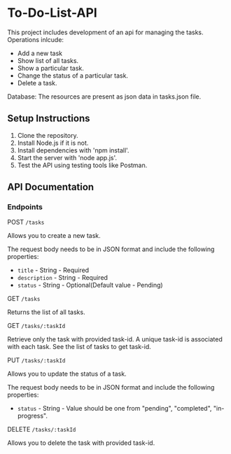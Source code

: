 # To-Do-List-API

This project includes development of an api for managing the tasks. 
Operations inlcude:
- Add a new task
- Show list of all tasks.
- Show a particular task.
- Change the status of a particular task.
- Delete a task.

Database: The resources are present as json data in tasks.json file.

## Setup Instructions

1. Clone the repository.
2. Install Node.js if it is not.
3. Install dependencies with 'npm install'.
4. Start the server with 'node app.js'.
5. Test the API using testing tools like Postman.

## API Documentation

### Endpoints 

POST `/tasks`

Allows you to create a new task.

The request body needs to be in JSON format and include the following properties:

 - `title` - String - Required
 - `description` - String - Required
 - `status` - String - Optional(Default value - Pending)

GET `/tasks`

Returns the list of all tasks.

GET `/tasks/:taskId`

Retrieve only the task with provided task-id. A unique task-id is associated with each task. See the list of tasks to get task-id.

PUT `/tasks/:taskId`

Allows you to update the status of a task.

The request body needs to be in JSON format and include the following properties:

 - `status` - String - Value should be one from "pending", "completed", "in-progress".

DELETE `/tasks/:taskId`

Allows you to delete the task with provided task-id.